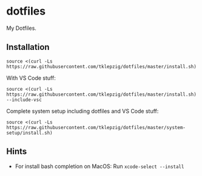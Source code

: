 # dotfiles

My Dotfiles.

## Installation

    source <(curl -Ls https://raw.githubusercontent.com/tklepzig/dotfiles/master/install.sh)

With VS Code stuff:

    source <(curl -Ls https://raw.githubusercontent.com/tklepzig/dotfiles/master/install.sh) --include-vsc

Complete system setup including dotfiles and VS Code stuff:

    source <(curl -Ls https://raw.githubusercontent.com/tklepzig/dotfiles/master/system-setup/install.sh)

## Hints

- For install bash completion on MacOS: Run `xcode-select --install`
